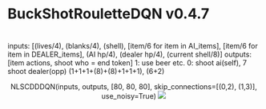 
# BuckShotRouletteDQN v0.4.7

#
inputs: [(lives/4), (blanks/4), (shell), [item/6 for item in AI_items], [item/6 for item in DEALER_items], (AI hp/4), (dealer hp/4), (current shell/8)]
outputs: [item actions, shoot who = end token]
1: use beer etc. 0: shoot ai(self), 7 shoot dealer(opp)
(1+1+1+(8)+(8)+1+1+1), (6+2)
<div align="center">
  NLSCDDDQN(inputs, outputs, [80, 80, 80], skip_connections=[(0,2), (1,3)], use_noisy=True)
  <img src="https://github.com/user-attachments/assets/7b3b949c-3da5-44ad-a193-7755f72e7b79"
</div>
